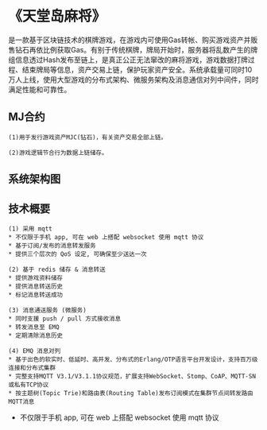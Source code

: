 # 《天堂岛麻将》

是一款基于区块链技术的棋牌游戏，在游戏内可使用Gas转帐、购买游戏资产并贩售钻石再依比例获取Gas。有别于传统棋牌，牌局开始时，服务器将乱数产生的牌组信息透过Hash发布至链上，是真正公正无法窜改的麻将游戏，游戏数据打牌过程、结束牌局等信息，资产交易上链，保护玩家资产安全。系统承载量可同时10万人上线，使用大型游戏的分布式架构、微服务架构及消息通信对列中间件，同时满足性能和可靠性。

## MJ合约

    (1)用于发行游戏资产MJC(钻石)，有关资产交易全部上链。

    (2)游戏逻辑节合行为数据上链储存。
	
## 系统架构图


## 技术概要

    (1) 采用 mqtt
	* 不仅限于手机 app, 可在 web 上搭配 websocket 使用 mqtt 协议
	* 基于订阅/发布的消息转发服务
	* 提供三个层次的 QoS 设定, 可确保至少送达一次

    (2) 基于 redis 储存 & 消息转送
	* 提供游戏资料储存
	* 提供消息转送历史
	* 标记消息转送成功

    (3) 消息通送服务 (微服务)
	* 同时支援 push / pull 方式接收消息
	* 转发消息至 EMQ
	* 定期清除消息历史

    (4) EMQ 消息对列
	* 基于出色的软实时、低延时、高并发、分布式的Erlang/OTP语言平台开发设计，支持百万级连接和分布式集群
	* 完整支持MQTT V3.1/V3.1.1协议规范，扩展支持WebSocket、Stomp、CoAP、MQTT-SN或私有TCP协议
	* 按主题树(Topic Trie)和路由表(Routing Table)发布订阅模式在集群节点间转发路由MQTT消息

* 不仅限于手机 app, 可在 web 上搭配 websocket 使用 mqtt 协议
